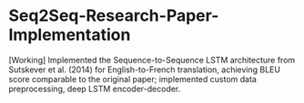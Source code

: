 # Seq2Seq-Research-Paper-Implementation
[Working] Implemented the Sequence-to-Sequence LSTM architecture from Sutskever et al. (2014) for English-to-French translation, achieving BLEU score comparable to the original paper; implemented custom data preprocessing, deep LSTM encoder-decoder.
